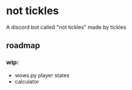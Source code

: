 # not tickles
A discord bot called "not tickles" made by tickles

## roadmap
### wip:
- wows.py player states
- calculator